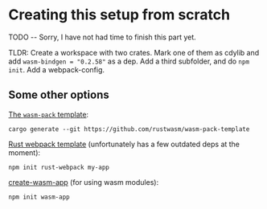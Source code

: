 # Creating this setup from scratch

TODO -- Sorry, I have not had time to finish this part yet.

TLDR: Create a workspace with two crates. Mark one of them as cdylib and add
`wasm-bindgen = "0.2.58"` as a dep. Add a third subfolder, and do `npm init`.
Add a webpack-config.

## Some other options

[The `wasm-pack` template](https://github.com/rustwasm/wasm-pack-template):

`cargo generate --git https://github.com/rustwasm/wasm-pack-template`

[Rust webpack template](https://github.com/rustwasm/rust-webpack-template)
(unfortunately has a few outdated deps at the moment):

`npm init rust-webpack my-app`

[create-wasm-app](https://github.com/rustwasm/create-wasm-app) (for using wasm modules):

`npm init wasm-app`
